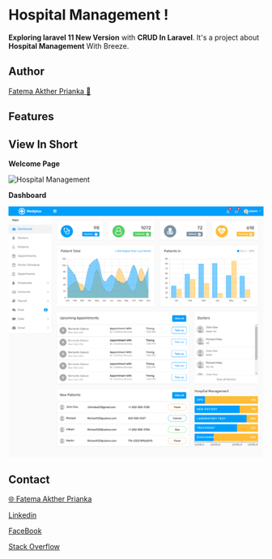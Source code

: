 # Hospital Management !

**Exploring laravel 11 New Version** with **CRUD In Laravel**. It's a project about **Hospital Management** With Breeze.

## Author

[Fatema Akther Prianka 🤗](https://github.com/Prianka-Mimi)

## Features


## View In Short

**Welcome Page**

<img  src="public/ss/website/home.png"  alt="Hospital Management">

**Dashboard**

<img  src="public/ss/admin/dashboard.png"  alt="Hospital Management">

## Contact

[🌐 Fatema Akther Prianka](https://webdeveloperprianka.netlify.app/)

[Linkedin](https://www.linkedin.com/in/fatema-akther-prianka/)

[FaceBook](https://www.facebook.com/fatemaaktherprianka.webdeveloper)

[Stack Overflow](https://stackoverflow.com/users/23182049/prianka-mimi)
